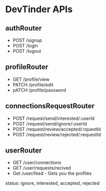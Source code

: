 # DevTinder APIs

## authRouter

- POST /signup
- POST /login
- POST /logout

## profileRouter

- GET /profile/view
- PATCH /profile/edit
- pATCH /profile/password

## connectionsRequestRouter

- POST /request/send/interested/:userId
- POST /request/send/ignore/:userId
- POST /request/review/accepted/:rquestId
- POST /request/review/rejected/:requestId

## userRouter

- GET /user/connections
- GET /user/requests/recived
- Get /user/feed - Gets you the profiles

status: ignore, interested, accepted, rejected
